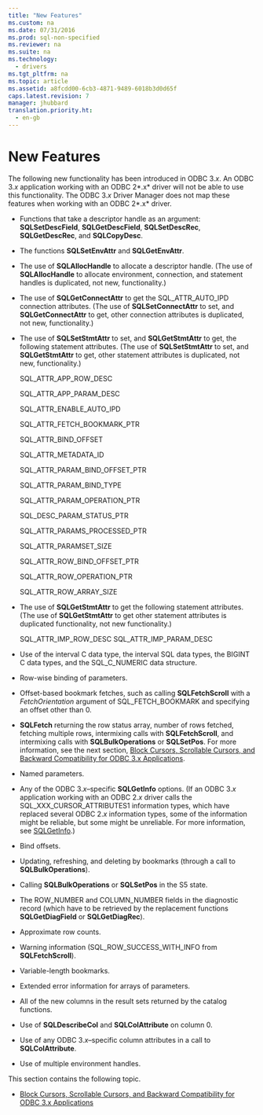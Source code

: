 ```yaml
---
title: "New Features"
ms.custom: na
ms.date: 07/31/2016
ms.prod: sql-non-specified
ms.reviewer: na
ms.suite: na
ms.technology: 
  - drivers
ms.tgt_pltfrm: na
ms.topic: article
ms.assetid: a8fcdd00-6cb3-4871-9489-6018b3d0d65f
caps.latest.revision: 7
manager: jhubbard
translation.priority.ht: 
  - en-gb
---
```

# New Features
The following new functionality has been introduced in ODBC 3.*x*. An ODBC 3.*x* application working with an ODBC 2*.x* driver will not be able to use this functionality. The ODBC 3.*x* Driver Manager does not map these features when working with an ODBC 2*.x* driver.  
  
-   Functions that take a descriptor handle as an argument: **SQLSetDescField**, **SQLGetDescField**, **SQLSetDescRec**, **SQLGetDescRec**, and **SQLCopyDesc**.  
  
-   The functions **SQLSetEnvAttr** and **SQLGetEnvAttr**.  
  
-   The use of **SQLAllocHandle** to allocate a descriptor handle. (The use of **SQLAllocHandle** to allocate environment, connection, and statement handles is duplicated, not new, functionality.)  
  
-   The use of **SQLGetConnectAttr** to get the SQL_ATTR_AUTO_IPD connection attributes. (The use of **SQLSetConnectAttr** to set, and **SQLGetConnectAttr** to get, other connection attributes is duplicated, not new, functionality.)  
  
-   The use of **SQLSetStmtAttr** to set, and **SQLGetStmtAttr** to get, the following statement attributes. (The use of **SQLSetStmtAttr** to set, and **SQLGetStmtAttr** to get, other statement attributes is duplicated, not new, functionality.)  
  
     SQL_ATTR_APP_ROW_DESC  
  
     SQL_ATTR_APP_PARAM_DESC  
  
     SQL_ATTR_ENABLE_AUTO_IPD  
  
     SQL_ATTR_FETCH_BOOKMARK_PTR  
  
     SQL_ATTR_BIND_OFFSET  
  
     SQL_ATTR_METADATA_ID  
  
     SQL_ATTR_PARAM_BIND_OFFSET_PTR  
  
     SQL_ATTR_PARAM_BIND_TYPE  
  
     SQL_ATTR_PARAM_OPERATION_PTR  
  
     SQL_DESC_PARAM_STATUS_PTR  
  
     SQL_ATTR_PARAMS_PROCESSED_PTR  
  
     SQL_ATTR_PARAMSET_SIZE  
  
     SQL_ATTR_ROW_BIND_OFFSET_PTR  
  
     SQL_ATTR_ROW_OPERATION_PTR  
  
     SQL_ATTR_ROW_ARRAY_SIZE  
  
-   The use of **SQLGetStmtAttr** to get the following statement attributes. (The use of **SQLGetStmtAttr** to get other statement attributes is duplicated functionality, not new functionality.)  
  
     SQL_ATTR_IMP_ROW_DESC SQL_ATTR_IMP_PARAM_DESC  
  
-   Use of the interval C data type, the interval SQL data types, the BIGINT C data types, and the SQL_C_NUMERIC data structure.  
  
-   Row-wise binding of parameters.  
  
-   Offset-based bookmark fetches, such as calling **SQLFetchScroll** with a *FetchOrientation* argument of SQL_FETCH_BOOKMARK and specifying an offset other than 0.  
  
-   **SQLFetch** returning the row status array, number of rows fetched, fetching multiple rows, intermixing calls with **SQLFetchScroll**, and intermixing calls with **SQLBulkOperations** or **SQLSetPos**. For more information, see the next section, [Block Cursors, Scrollable Cursors, and Backward Compatibility for ODBC 3.x Applications](../content/Block-Cursors--Scrollable-Cursors--and-Backward-Compatibility-for-ODBC-3.x-Applications.md).  
  
-   Named parameters.  
  
-   Any of the ODBC 3.*x*–specific **SQLGetInfo** options. (If an ODBC 3.*x* application working with an ODBC 2.*x* driver calls the SQL_XXX_CURSOR_ATTRIBUTES1 information types, which have replaced several ODBC 2.*x* information types, some of the information might be reliable, but some might be unreliable. For more information, see [SQLGetInfo](../content/SQLGetInfo-Function.md).)  
  
-   Bind offsets.  
  
-   Updating, refreshing, and deleting by bookmarks (through a call to **SQLBulkOperations**).  
  
-   Calling **SQLBulkOperations** or **SQLSetPos** in the S5 state.  
  
-   The ROW_NUMBER and COLUMN_NUMBER fields in the diagnostic record (which have to be retrieved by the replacement functions **SQLGetDiagField** or **SQLGetDiagRec**).  
  
-   Approximate row counts.  
  
-   Warning information (SQL_ROW_SUCCESS_WITH_INFO from **SQLFetchScroll**).  
  
-   Variable-length bookmarks.  
  
-   Extended error information for arrays of parameters.  
  
-   All of the new columns in the result sets returned by the catalog functions.  
  
-   Use of **SQLDescribeCol** and **SQLColAttribute** on column 0.  
  
-   Use of any ODBC 3.*x*–specific column attributes in a call to **SQLColAttribute**.  
  
-   Use of multiple environment handles.  
  
 This section contains the following topic.  
  
-   [Block Cursors, Scrollable Cursors, and Backward Compatibility for ODBC 3.x Applications](../content/Block-Cursors--Scrollable-Cursors--and-Backward-Compatibility-for-ODBC-3.x-Applications.md)